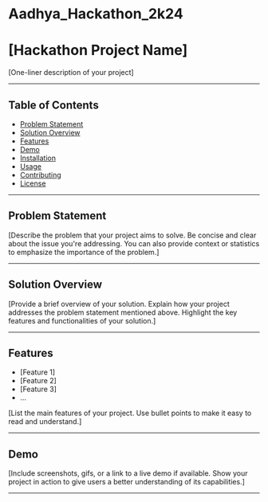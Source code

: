 # Aadhya_Hackathon_2k24

# [Hackathon Project Name]

[One-liner description of your project]

---

## Table of Contents

- [Problem Statement](#problem-statement)
- [Solution Overview](#solution-overview)
- [Features](#features)
- [Demo](#demo)
- [Installation](#installation)
- [Usage](#usage)
- [Contributing](#contributing)
- [License](#license)

---

## Problem Statement

[Describe the problem that your project aims to solve. Be concise and clear about the issue you're addressing. You can also provide context or statistics to emphasize the importance of the problem.]

---

## Solution Overview

[Provide a brief overview of your solution. Explain how your project addresses the problem statement mentioned above. Highlight the key features and functionalities of your solution.]

---

## Features

- [Feature 1]
- [Feature 2]
- [Feature 3]
- ...

[List the main features of your project. Use bullet points to make it easy to read and understand.]

---

## Demo

[Include screenshots, gifs, or a link to a live demo if available. Show your project in action to give users a better understanding of its capabilities.]

---

